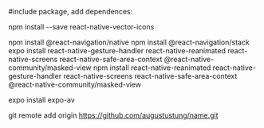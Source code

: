 #include package, add dependences: 

npm install --save react-native-vector-icons

npm install @react-navigation/native
npm install @react-navigation/stack
expo install react-native-gesture-handler react-native-reanimated react-native-screens react-native-safe-area-context @react-native-community/masked-view
npm install react-native-reanimated react-native-gesture-handler react-native-screens react-native-safe-area-context @react-native-community/masked-view

expo install expo-av

git remote add origin https://github.com/augustustung/name.git